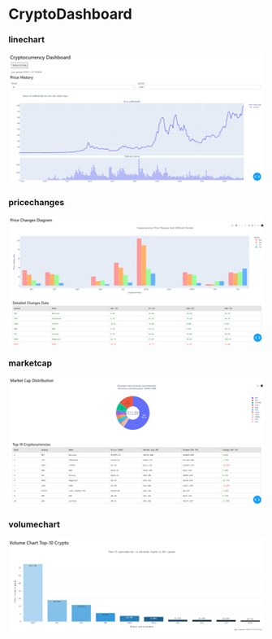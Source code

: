 # CryptoDashboard
### linechart
![linechart](image/linechart.png)
### pricechanges
![pricechanges](image/pricechanges.png)
### marketcap
![marketcap](image/marketcap.png)
### volumechart
![volumechart](image/volume_chart.png)